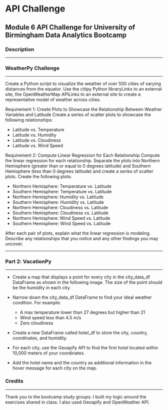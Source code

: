 <picture>
 <source media="(prefers-color-scheme: dark)" srcset="YOUR-DARKMODE-IMAGE">
 <source media="(prefers-color-scheme: light)" srcset="YOUR-LIGHTMODE-IMAGE">
</picture>

# API Challenge
## Module 6 API Challenge for University of Birmingham Data Analytics Bootcamp
### Description
-------------------------------------------------------------------------------------------------------------------------------------------------
### WeatherPy Challenge
------------------------------------------------------------------------------------------------------------------------------------------------
Create a Python script to visualize the weather of over 500 cities of varying distances from the equator. Use the citipy Python libraryLinks to an external site, the OpenWeatherMap APILinks to an external site to create a representative model of weather across cities.

Requirement 1: Create Plots to Showcase the Relationship Between Weather Variables and Latitude
Create a series of scatter plots to showcase the following relationships:
- Latitude vs. Temperature
- Latitude vs. Humidity
- Latitude vs. Cloudiness
- Latitude vs. Wind Speed

Requirement 2: Compute Linear Regression for Each Relationship
Compute the linear regression for each relationship. Separate the plots into Northern Hemisphere (greater than or equal to 0 degrees latitude) and Southern Hemisphere (less than 0 degrees latitude) and create a series of scatter plots.
Create the following plots:
- Northern Hemisphere: Temperature vs. Latitude
- Southern Hemisphere: Temperature vs. Latitude
- Northern Hemisphere: Humidity vs. Latitude
- Southern Hemisphere: Humidity vs. Latitude
- Northern Hemisphere: Cloudiness vs. Latitude
- Southern Hemisphere: Cloudiness vs. Latitude
- Northern Hemisphere: Wind Speed vs. Latitude
- Southern Hemisphere: Wind Speed vs. Latitude

After each pair of plots, explain what the linear regression is modeling. Describe any relationships that you notice and any other findings you may uncover.

------------------------------------------------------------------------------------------------------------------------------------------------
### Part 2: VacationPy
------------------------------------------------------------------------------------------------------------------------------------------------
- Create a map that displays a point for every city in the city_data_df DataFrame as shown in the following image. The size of the point should be the humidity in each city.
- Narrow down the city_data_df DataFrame to find your ideal weather condition. For example:
   - A max temperature lower than 27 degrees but higher than 21
   - Wind speed less than 4.5 m/s
   - Zero cloudiness

- Create a new DataFrame called hotel_df to store the city, country, coordinates, and humidity.
- For each city, use the Geoapify API to find the first hotel located within 10,000 meters of your coordinates.
- Add the hotel name and the country as additional information in the hover message for each city on the map.

### Credits
-------------------------------------------------------------------------------------------------------------------------------------------------
Thank you to the bootcamp study groups. I built my logic around the exercises shared in class. I also used Geoapify and OpenWeather API.



